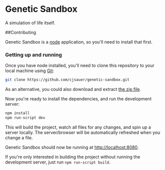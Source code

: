# Genetic Sandbox

A simulation of life itself.

##Contributing

Genetic Sandbox is a [node](http://nodejs.org/) application, so you'll need
to install that first.

### Getting up and running

Once you have node installed, you'll need to clone this repository to
your local machine using [Git](https://git-scm.com/):

```bash
git clone https://github.com/cjsauer/genetic-sandbox.git
```

As an alternative, you could also download and extract
[the zip file](https://github.com/cjsauer/genetic-sandbox/archive/master.zip).

Now you're ready to install the dependencies, and run the development server:

```bash
npm install
npm run-script dev
```

This will build the project, watch all files for any changes, and spin up a
server locally. The server/browser will be automatically refreshed when you
change a file.

Genetic Sandbox should now be running at
[http://localhost:8080](http://localhost:8080).

If you're only interested in building the project without running the
development server, just run `npm run-script build`.

